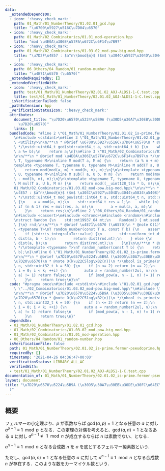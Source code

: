 ```yaml
---
data:
  _extendedDependsOn:
  - icon: ':heavy_check_mark:'
    path: 01_Math/01_NumberTheory/01.02.01_gcd.hpp
    title: "\u6700\u5927\u516C\u7D04\u6570"
  - icon: ':heavy_check_mark:'
    path: 01_Math/02_Combinatorics/01.01_mod-operation.hpp
    title: "mod \u4E0A\u306E\u57FA\u672C\u6F14\u7B97"
  - icon: ':heavy_check_mark:'
    path: 01_Math/02_Combinatorics/01.03.02_mod-pow.big-mod.hpp
    title: "\u7D2F\u4E57 : $a^n\\bmod{m}$ ($m$ \u304C\u5927\u304D\u3044\u5834\u5408\
      )"
  - icon: ':heavy_check_mark:'
    path: 06_Others/04_Random/01_random-number.hpp
    title: "\u4E71\u6570 (\u6570)"
  _extendedRequiredBy: []
  _extendedVerifiedWith:
  - icon: ':heavy_check_mark:'
    path: test/01_Math/01_NumberTheory/02.01.02_AOJ-ALDS1-1-C.test.cpp
    title: test/01_Math/01_NumberTheory/02.01.02_AOJ-ALDS1-1-C.test.cpp
  _isVerificationFailed: false
  _pathExtension: hpp
  _verificationStatusIcon: ':heavy_check_mark:'
  attributes:
    document_title: "\u7D20\u6570\u5224\u5B9A (\u30D5\u30A7\u30EB\u30DE\u30FC\u64EC\
      \u7D20\u6570)"
    links: []
  bundledCode: "#line 2 \"01_Math/01_NumberTheory/02.01.02_is-prime.fermer-pseudoprime.hpp\"\
    \n#include <cstdint>\n#line 3 \"01_Math/01_NumberTheory/01.02.01_gcd.hpp\"\n#include\
    \ <utility>\n\n/**\n * @brief \u6700\u5927\u516C\u7D04\u6570\n * @note O(min(log(a),log(b)))\n\
    \ */\nstd::uint64_t gcd(std::uint64_t a, std::uint64_t b) {\n    while (b) std::swap(b,\
    \ a %= b);\n    return a;\n}\n#line 3 \"01_Math/02_Combinatorics/01.01_mod-operation.hpp\"\
    \n\n/**\n * @brief mod \u4E0A\u306E\u57FA\u672C\u6F14\u7B97\n */\ntemplate <typename\
    \ T, typename M>\ninline M mod(T a, M m) {\n    return (a % m + m) % m;\n}\n\n\
    template <typename T, typename U, typename M>\ninline M add(T a, U b, M m) {\n\
    \    return mod(mod(a, m) + mod(b, m), m);\n}\n\ntemplate <typename T, typename\
    \ U, typename M>\ninline M sub(T a, U b, M m) {\n    return mod(mod(a, m) + m\
    \ - mod(b, m), m);\n}\n\ntemplate <typename T, typename U, typename M>\ninline\
    \ M mul(T a, U b, M m) {\n    return mod((__uint128_t)a * b, m);\n}\n#line 3 \"\
    01_Math/02_Combinatorics/01.03.02_mod-pow.big-mod.hpp\"\n\n/**\n * @brief \u7D2F\
    \u4E57 : $a^n\\bmod{m}$ ($m$ \u304C\u5927\u304D\u3044\u5834\u5408)\n * @note O(log(n))\n\
    \ */\nstd::uint64_t mod_pow(std::int64_t a, std::uint64_t n, std::uint64_t m)\
    \ {\n    a = mod(a, m);\n    std::uint64_t res = 1;\n    while (n) {\n       \
    \ if (n & 1) res = mul(res, a, m);\n        a = mul(a, a, m);\n        n >>= 1;\n\
    \    }\n    return res;\n}\n#line 2 \"06_Others/04_Random/01_random-number.hpp\"\
    \n#include <cassert>\n#include <chrono>\n#include <random>\n#include <type_traits>\n\
    \nstruct Random {\n    std::mt19937_64 mt;\n    Random() { mt.seed(std::chrono::steady_clock::now().time_since_epoch().count());\
    \ }\n} rnd;\n\n/**\n * @brief \u4E71\u6570 (\u6570)\n * @note O(1)\n */\ntemplate\
    \ <typename T>\nT random_number(const T a, const T b) {\n    assert(a < b);\n\
    \    if (std::is_integral<T>::value) {\n        std::uniform_int_distribution<T>\
    \ dist(a, b - 1);\n        return dist(rnd.mt);\n    } else {\n        std::uniform_real_distribution<>\
    \ dist(a, b);\n        return dist(rnd.mt);\n    }\n}\n\n/**\n * @note O(1)\n\
    \ */\ntemplate <typename T>\nT random_number(const T b) {\n    return random_number(T(0),\
    \ b);\n}\n#line 6 \"01_Math/01_NumberTheory/02.01.02_is-prime.fermer-pseudoprime.hpp\"\
    \n\n/**\n * @brief \u7D20\u6570\u5224\u5B9A (\u30D5\u30A7\u30EB\u30DE\u30FC\u64EC\
    \u7D20\u6570)\n * @note O(k\u22C5log\xB2(n))\n */\nbool is_prime(std::uint64_t\
    \ n, std::uint32_t k = 50) {\n    if (n <= 2) return (n == 2);\n    for (std::uint32_t\
    \ i = 0; i < k; ++i) {\n        auto a = random_number(2ul, n);\n        if (gcd(n,\
    \ a) != 1) return false;\n        if (mod_pow(a, n - 1, n) != 1) return false;\n\
    \    }\n    return true;\n}\n"
  code: "#pragma once\n#include <cstdint>\n#include \"01.02.01_gcd.hpp\"\n#include\
    \ \"../02_Combinatorics/01.03.02_mod-pow.big-mod.hpp\"\n#include \"../../06_Others/04_Random/01_random-number.hpp\"\
    \n\n/**\n * @brief \u7D20\u6570\u5224\u5B9A (\u30D5\u30A7\u30EB\u30DE\u30FC\u64EC\
    \u7D20\u6570)\n * @note O(k\u22C5log\xB2(n))\n */\nbool is_prime(std::uint64_t\
    \ n, std::uint32_t k = 50) {\n    if (n <= 2) return (n == 2);\n    for (std::uint32_t\
    \ i = 0; i < k; ++i) {\n        auto a = random_number(2ul, n);\n        if (gcd(n,\
    \ a) != 1) return false;\n        if (mod_pow(a, n - 1, n) != 1) return false;\n\
    \    }\n    return true;\n}"
  dependsOn:
  - 01_Math/01_NumberTheory/01.02.01_gcd.hpp
  - 01_Math/02_Combinatorics/01.03.02_mod-pow.big-mod.hpp
  - 01_Math/02_Combinatorics/01.01_mod-operation.hpp
  - 06_Others/04_Random/01_random-number.hpp
  isVerificationFile: false
  path: 01_Math/01_NumberTheory/02.01.02_is-prime.fermer-pseudoprime.hpp
  requiredBy: []
  timestamp: '2021-04-26 04:36:47+00:00'
  verificationStatus: LIBRARY_ALL_AC
  verifiedWith:
  - test/01_Math/01_NumberTheory/02.01.02_AOJ-ALDS1-1-C.test.cpp
documentation_of: 01_Math/01_NumberTheory/02.01.02_is-prime.fermer-pseudoprime.hpp
layout: document
title: "\u7D20\u6570\u5224\u5B9A (\u30D5\u30A7\u30EB\u30DE\u30FC\u64EC\u7D20\u6570\
  )"
---
```


## 概要

フェルマーの小定理より、$p$ が素数ならば $\gcd(a,p)=1$ となる任意の $a$ に対し $a^{p-1}\equiv1\mod{p}$ となる．この定理の対偶を考えると、$\gcd(a,n)=1$ となるある $a$ に対し $a^{n-1}\not\equiv1\mod{n}$ が成立するならば $n$ は素数でない、となる．

$a^{n-1}\equiv1\mod{n}$ となる合成数 $n$ を $a$ を底とするフェルマー擬素数という．

ただし、$\gcd(a,n)=1$ となる任意の $a$ に対して $a^{n-1}\equiv1\mod{n}$ となる合成数 $n$ が存在する．このような数をカーマイケル数という．
